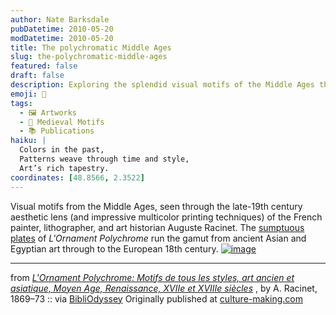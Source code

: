 ```yaml
---
author: Nate Barksdale
pubDatetime: 2010-05-20
modDatetime: 2010-05-20
title: The polychromatic Middle Ages
slug: the-polychromatic-middle-ages
featured: false
draft: false
description: Exploring the splendid visual motifs of the Middle Ages through the vibrant aesthetic of Auguste Racinet's _L'Ornament Polychrome_, showcasing art from ancient to 18th-century Europe.
emoji: 🎨
tags:
  - 🖼️ Artworks
  - 🏰 Medieval Motifs
  - 📚 Publications
haiku: |
  Colors in the past,  
  Patterns weave through time and style,  
  Art’s rich tapestry.
coordinates: [48.8566, 2.3522]
---
```


Visual motifs from the Middle Ages, seen through the late-19th century aesthetic lens (and impressive multicolor printing techniques) of the French painter, lithographer, and art historian Auguste Racinet. The [sumptuous plates](http://digitalgallery.nypl.org/nypldigital/dgkeysearchresult.cfm?trg=1&parent_id=169639&word=&s=¬word=&d=&c=&f=&k=0&sScope=&sLevel=&sLabel=&lword=&lfield=&num=0&imgs=20&snum=&pNum=) of _L'Ornament Polychrome_ run the gamut from ancient Asian and Egyptian art through to the European 18th century. [![image](http://culture-making.com/media/4620732012_7d33d87ff0_b.jpg)](http://bibliodyssey.blogspot.com/2010/05/racinet-polychromes.html)

---

from _[L'Ornament Polychrome: Motifs de tous les styles, art ancien et asiatique, Moyen Age, Renaissance, XVIIe et XVIIIe siècles](http://digitalgallery.nypl.org/nypldigital/dgkeysearchresult.cfm?trg=1&parent_id=169639&word=&s=¬word=&d=&c=&f=&k=0&sScope=&sLevel=&sLabel=&lword=&lfield=&num=0&imgs=20&snum=&pNum=)_ , by A. Racinet, 1869–73 :: via [BibliOdyssey](http://bibliodyssey.blogspot.com/2010/05/racinet-polychromes.html) Originally published at [culture-making.com](http://www.culture-making.com)
